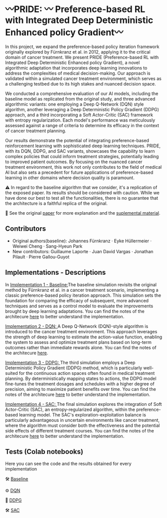 # 〰️PRIDE: 〰️ Preference-based RL with Integrated Deep Deterministic Enhanced policy Gradient〰️

In this project, we expand the preference-based policy iteration framework originally explored by Fürnkranz et al. in 2012, applying it to the critical domain of cancer treatment. We present PRIDE (Preference-based RL with Integrated Deep Deterministic Enhanced policy Gradient), a novel algorithmic adaptation that incorporates deep learning innovations to address the complexities of medical decision-making. Our approach is validated within a simulated cancer treatment environment, which serves as a challenging testbed due to its high stakes and nuanced decision space.

We conducted a comprehensive evaluation of our AI models, including the baseline model as replicated from the original study, and three advanced algorithmic variants: one employing a Deep Q-Network (DQN) style algorithm, another leveraging a Deep Deterministic Policy Gradient (DDPG) approach, and a third incorporating a Soft Actor-Critic (SAC) framework with entropy regularization. Each model's performance was meticulously assessed against a range of criteria to determine its efficacy in the context of cancer treatment planning.

Our results demonstrate the potential of integrating preference-based reinforcement learning with sophisticated deep learning techniques. PRIDE, with its DQN, DDPG, and SAC variants, showcases the capability to learn complex policies that could inform treatment strategies, potentially leading to improved patient outcomes. By focusing on the nuanced cancer treatment environment, this work not only contributes to the field of medical AI but also sets a precedent for future applications of preference-based learning in other domains where decision quality is paramount.

⚠️ In regard to the baseline algorithm that we consider, it's a replication of the exposed paper. Its results should be considered with caution. While we have done our best to test all the functionalities, there is no guarantee that the architecture is a faithful replica of the original. 

📖 See the original [paper](https://github.com/juandavidvargas19/PRIDE_Preference_based_RL/blob/master/Docs/Replication.pdf) for more explanation and the [suplemental material](https://www.overleaf.com/read/jhjtmyzxfvyw#da47ae).

## Contributors
- Original authors(baseline): Johannes Fürnkranz · Eyke Hüllermeier · Weiwei Cheng · Sang-Hyeun Park
- New contributors: Guillaume Laporte ·  Juan David Vargas ·  Jonathan Pilault ·   Pierre Gallou-Guyot 

## Implementations - Descriptions

In [Implementation 1 - Baseline:](https://github.com/juandavidvargas19/PRIDE_Preference_based_RL/blob/master/Results/Deliverable_Group_Project_Fall_2023%2C_Case_Study_2_Baseline.ipynb)The baseline simulation revisits the original method by Fürnkranz et al. in a cancer treatment scenario, implementing a classic preference-based policy iteration approach. This simulation sets the foundation for comparing the efficacy of subsequent, more advanced techniques and serves as a control model to evaluate the improvements brought by deep learning adaptations. You can find the notes of the architecure [here](https://www.overleaf.com/read/jhjtmyzxfvyw#da47ae) to better understand the implementation.

[Implementation 2 - DQN: ](https://github.com/juandavidvargas19/PRIDE_Preference_based_RL/blob/master/Results/Deliverable_Group_Project_Fall_2023%2C_Case_Study_2_DQN.ipynb)A Deep Q-Network (DQN)-style algorithm is introduced to the cancer treatment environment. This approach leverages the strength of deep learning to estimate the action-value function, enabling the system to assess and optimize treatment plans based on long-term outcomes rather than immediate rewards alone. You can find the notes of the architecure [here](https://www.overleaf.com/read/jhjtmyzxfvyw#da47ae).

[Implementation 3 - DDPG: ](https://github.com/juandavidvargas19/PRIDE_Preference_based_RL/blob/master/Results/Deliverable_Group_Project_Fall_2023%2C_Case_Study_3_DDPG.ipynb)The third simulation employs a Deep Deterministic Policy Gradient (DDPG) method, which is particularly well-suited for the continuous action spaces often found in medical treatment planning. By deterministically mapping states to actions, the DDPG model fine-tunes the treatment dosages and schedules with a higher degree of precision, aiming to maximize patient benefits over time. You can find the notes of the architecure [here](https://www.overleaf.com/read/jhjtmyzxfvyw#da47ae) to better understand the implementation. 

[Implementation 4 - SAC: ](https://github.com/juandavidvargas19/PRIDE_Preference_based_RL/blob/master/Results/Deliverable_Group_Project_Fall_2023%2C_Case_Study_2_AC.ipynb)The final simulation explores the integration of Soft Actor-Critic (SAC), an entropy-regularized algorithm, within the preference-based learning model. The SAC's exploration-exploitation balance is particularly advantageous in uncertain environments like cancer treatment, where the algorithm must consider both the effectiveness and the potential side effects of different treatment courses. You can find the notes of the architecure [here](https://www.overleaf.com/read/jhjtmyzxfvyw#da47ae) to better understand the implementation. 

## Tests (Colab notebooks)

Here you can see the code and the results obtained for every implementation

🛠 [Baseline](https://colab.research.google.com/drive/19OyOZUuZDFBW-WS2d26_xrVhc9KpEyaK?usp=sharing) 


⚙️ [DQN](https://colab.research.google.com/drive/16TmnExE9lyxNRnR0mHMpdzDxQhGHQ4MZ?usp=sharing) 


🧠 [DDPG](https://colab.research.google.com/drive/12P864-HGuUY4XEtKbeU2oARyOh5W7cn6?usp=sharing) 


🛠 [SAC](https://colab.research.google.com/drive/1LLqdb-mDirVw5J1hcSw5ILHsotsTJHKU?usp=sharing) 



